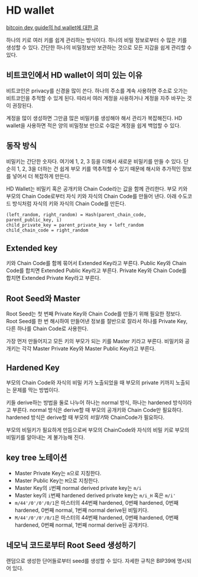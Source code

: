 # HD wallet

[bitcoin dev guide의 hd wallet에 대한
글](https://developer.bitcoin.org/devguide/wallets.html#hierarchical-deterministic-key-creation)

하나의 키로 여러 키를 쉽게 관리하는 방식이다. 하나의 비밀 정보로부터
수 많은 키를 생성할 수 있다. 간단한 하나의 비밀정보만 보관하는 것으로
모든 지갑을 쉽게 관리할 수 있다.

## 비트코인에서 HD wallet이 의미 있는 이유

비트코인은 privacy를 신경을 많이 쓴다. 하나의 주소를 계속 사용하면
주소로 오가는 비트코인을 추적할 수 있게 된다. 따라서 여러 계정을
사용하거나 계정을 자주 바꾸는 것이 권장된다.

계정을 많이 생성하면 그만큼 많은 비밀키를 생성해야 해서 관리가
복잡해진다. HD wallet을 사용하면 적은 양의 비밀정보 만으로 수많은
계정을 쉽게 백업할 수 있다.

## 동작 방식

비밀키는 간단한 숫자다. 여기에 1, 2, 3 등을 더해서 새로운 비밀키를
만들 수 있다. 단순히 1, 2, 3을 더하는 건 쉽게 부모 키를 역추적할 수 있기 때문에
해시와 추가적인 정보를 넣어서 더 복잡하게 만든다.

HD Wallet는 비밀키 혹은 공개키와 Chain Code라는 값을 함께 관리한다.
부모 키와 부모의 Chain Code로부터 자식 키와 자식의 Chain Code를 만들어
낸다. 아래 수도코드 방식처럼 자식의 키와 자식의 Chain Code를 만든다.

```
(left_random, right_random) = Hash(parent_chain_code, parent_public_key, i)
child_private_key = parent_private_key + left_random
child_chain_code = right_random
```

## Extended key

키와 Chain Code를 함께 묶어서 Extended Key라고 부른다. Public Key와
Chain Code를 합치면 Extended Public Key라고 부른다. Private Key와
Chain Code를 합치면 Extended Private Key라고 부른다.

## Root Seed와 Master

Root Seed는 첫 번째 Private Key와 Chain Code를 만들기 위해 필요한
정보다. Root Seed를 한 번 해시하여 만들어낸 정보를 절반으로 잘라서
하나를 Private Key, 다른 하나를 Chain Code로 사용한다.

가장 먼저 만들어지고 모든 키의 부모가 되는 키를 Master 키라고 부른다.
비밀키와 공개키는 각각 Master Private Key와 Master Public Key라고
부른다.

## Hardened Key

부모의 Chain Code와 자식의 비밀 키가 노출되었을 때 부모의 private
키까지 노출되는 문제를 막는 방법이다.

키들 derive하는 방법을 둘로 나누어 하나는 normal 방식, 하나는 hardened
방식이라고 부른다. normal 방식은 derive할 때 부모의 공개키와 Chain
Code만 필요하다. hardened 방식은 derive할 때 부모의 *비밀키*와
ChainCode가 필요하다.

부모의 비밀키가 필요하게 만듬으로써 부모의 ChainCode와 자식의 비밀
키로 부모의 비밀키를 알아내는 게 불가능해 진다.

## key tree 노테이션

* Master Private Key는 `m`으로 지칭한다.
* Master Public Key는 `M`으로 지칭한다.
* Master Key의 `i`번째 normal derived private key는 `m/i`
* Master key의 `i`번째 hardened derived private key는 `m/i_H` 혹은 `m/i'`
* `m/44'/0'/0'/0/1`은 마스터의 44번째 hardened, 0번째 hardened, 0번째
  hardened, 0번째 normal, 1번째 normal derive된 비밀키다.
* `M/44'/0'/0'/0/1`은 마스터의 44번째 hardened, 0번째 hardened, 0번째
  hardened, 0번째 normal, 1번째 normal derive된 공개키다.

## 네모닉 코드로부터 Root Seed 생성하기

랜덤으로 생성한 단어들로부터 seed를 생성할 수 있다. 자세한 규칙은
BIP39에 명시되어 있다.
